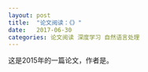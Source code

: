```yaml
---
layout: post
title:  "论文阅读：《》"
date:   2017-06-30
categories: 论文阅读 深度学习 自然语言处理
---
```


这是2015年的一篇论文，作者是。
